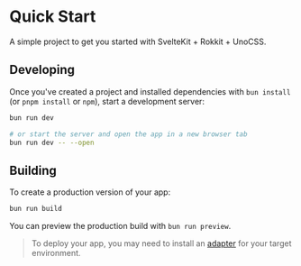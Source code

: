 # Quick Start

A simple project to get you started with SvelteKit + Rokkit + UnoCSS.

## Developing

Once you've created a project and installed dependencies with `bun install` (or `pnpm install` or `npm`), start a development server:

```bash
bun run dev

# or start the server and open the app in a new browser tab
bun run dev -- --open
```

## Building

To create a production version of your app:

```bash
bun run build
```

You can preview the production build with `bun run preview`.

> To deploy your app, you may need to install an [adapter](https://svelte.dev/docs/kit/adapters) for your target environment.
